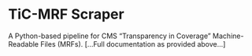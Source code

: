 # TiC-MRF Scraper

A Python-based pipeline for CMS “Transparency in Coverage” Machine-Readable Files (MRFs).
[...Full documentation as provided above...]
